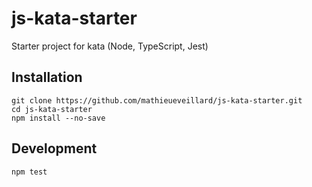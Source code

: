 # js-kata-starter

Starter project for kata (Node, TypeScript, Jest)

## Installation

```shell
git clone https://github.com/mathieueveillard/js-kata-starter.git
cd js-kata-starter
npm install --no-save
```

## Development

```shell
npm test
```

